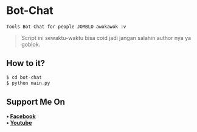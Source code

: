 # Bot-Chat
```
Tools Bot Chat for people JOMBLO awokawok :v
```
> Script ini sewaktu-waktu bisa coid jadi jangan salahin author nya ya goblok.
## How to it?
```php
$ cd bot-chat
$ python main.py
```
## Support Me On
<b>• [Facebook](https://m.facebook.com/dhasilva.junior.3)</b>
<br>
<b>• [Youtube](https://www.youtube.com/channel/UCLRXFyMN0L8yH9F-xxOd7Og)</b>
</br>
